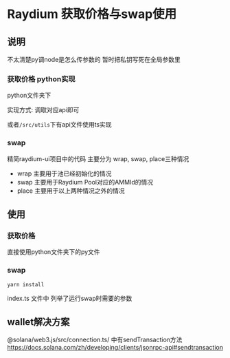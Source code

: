 # Raydium 获取价格与swap使用
## 说明
不太清楚py调node是怎么传参数的 暂时把私钥写死在全局参数里
### 获取价格 python实现
python文件夹下

实现方式: 调取对应api即可

或者```/src/utils```下有api文件使用ts实现
### swap
精简raydium-ui项目中的代码
主要分为 wrap, swap, place三种情况
* wrap 主要用于池已经初始化的情况
* swap 主要用于Raydium Pool对应的AMMId的情况
* place 主要用于以上两种情况之外的情况

## 使用
### 获取价格
直接使用python文件夹下的py文件
### swap
```
yarn install
```
index.ts 文件中 列举了运行swap时需要的参数

## wallet解决方案
@solana/web3.js/src/connection.ts/ 中有sendTransaction方法
https://docs.solana.com/zh/developing/clients/jsonrpc-api#sendtransaction
